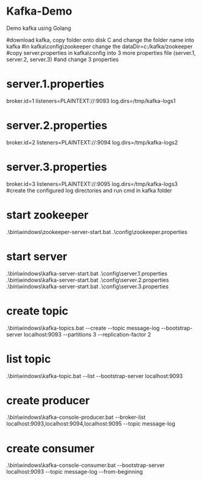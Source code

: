 # Kafka-Demo
Demo kafka using Golang

#download kafka, copy folder onto disk C and change the folder name into kafka
#in kafka\config\zookeeper change the dataDir=c:/kafka/zookeeper 
#copy server.properties in kafka\config into 3 more properties file (server.1, server.2, server.3) 
#and change 3 properties

# server.1.properties
broker.id=1
listeners=PLAINTEXT://:9093
log.dirs=/tmp/kafka-logs1
# server.2.properties
broker.id=2
listeners=PLAINTEXT://:9094
log.dirs=/tmp/kafka-logs2
# server.3.properties
broker.id=3
listeners=PLAINTEXT://:9095
log.dirs=/tmp/kafka-logs3
#create the configured log directories and run cmd in kafka folder 
# start zookeeper
.\bin\windows\zookeeper-server-start.bat .\config\zookeeper.properties
# start server
.\bin\windows\kafka-server-start.bat .\config\server.1.properties
.\bin\windows\kafka-server-start.bat .\config\server.2.properties
.\bin\windows\kafka-server-start.bat .\config\server.3.properties
# create topic
.\bin\windows\kafka-topics.bat --create --topic message-log --bootstrap-server localhost:9093 --partitions 3 --replication-factor 2
# list topic
.\bin\windows\kafka-topic.bat --list --bootstrap-server localhost:9093
# create producer
.\bin\windows\kafka-console-producer.bat --broker-list localhost:9093,localhost:9094,localhost:9095 --topic message-log
# create consumer
.\bin\windows\kafka-console-consumer.bat --bootstrap-server localhost:9093 --topic message-log --from-beginning
